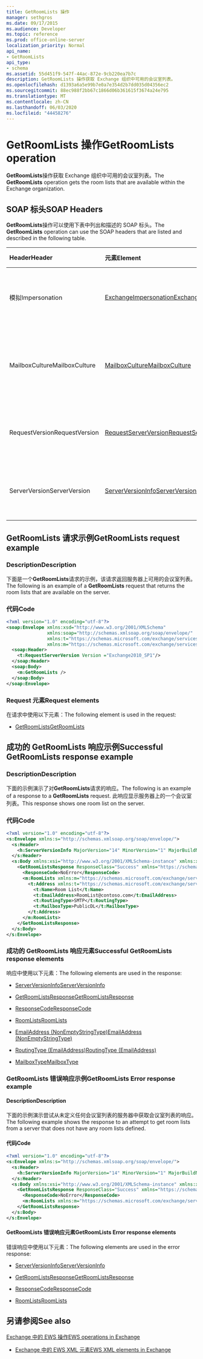 ```yaml
---
title: GetRoomLists 操作
manager: sethgros
ms.date: 09/17/2015
ms.audience: Developer
ms.topic: reference
ms.prod: office-online-server
localization_priority: Normal
api_name:
- GetRoomLists
api_type:
- schema
ms.assetid: 55d451f9-547f-44ac-872e-9cb220ea7b7c
description: GetRoomLists 操作获取 Exchange 组织中可用的会议室列表。
ms.openlocfilehash: d1393a6a5e99b7e0a7e354d2b7dd035d04356ec2
ms.sourcegitcommit: 88ec988f2bb67c1866d06b361615f3674a24e795
ms.translationtype: MT
ms.contentlocale: zh-CN
ms.lasthandoff: 06/03/2020
ms.locfileid: "44458276"
---
```

# <a name="getroomlists-operation"></a><span data-ttu-id="0d006-103">GetRoomLists 操作</span><span class="sxs-lookup"><span data-stu-id="0d006-103">GetRoomLists operation</span></span>

<span data-ttu-id="0d006-104">**GetRoomLists**操作获取 Exchange 组织中可用的会议室列表。</span><span class="sxs-lookup"><span data-stu-id="0d006-104">The **GetRoomLists** operation gets the room lists that are available within the Exchange organization.</span></span> 
  
## <a name="soap-headers"></a><span data-ttu-id="0d006-105">SOAP 标头</span><span class="sxs-lookup"><span data-stu-id="0d006-105">SOAP Headers</span></span>

<span data-ttu-id="0d006-106">**GetRoomLists**操作可以使用下表中列出和描述的 SOAP 标头。</span><span class="sxs-lookup"><span data-stu-id="0d006-106">The **GetRoomLists** operation can use the SOAP headers that are listed and described in the following table.</span></span> 
  
|<span data-ttu-id="0d006-107">**Header**</span><span class="sxs-lookup"><span data-stu-id="0d006-107">**Header**</span></span>|<span data-ttu-id="0d006-108">**元素**</span><span class="sxs-lookup"><span data-stu-id="0d006-108">**Element**</span></span>|<span data-ttu-id="0d006-109">**说明**</span><span class="sxs-lookup"><span data-stu-id="0d006-109">**Description**</span></span>|
|:-----|:-----|:-----|
|<span data-ttu-id="0d006-110">模拟</span><span class="sxs-lookup"><span data-stu-id="0d006-110">Impersonation</span></span>  <br/> |[<span data-ttu-id="0d006-111">ExchangeImpersonation</span><span class="sxs-lookup"><span data-stu-id="0d006-111">ExchangeImpersonation</span></span>](exchangeimpersonation.md) <br/> |<span data-ttu-id="0d006-112">标识客户端应用程序模拟的用户。</span><span class="sxs-lookup"><span data-stu-id="0d006-112">Identifies the user whom the client application is impersonating.</span></span>  <br/> |
|<span data-ttu-id="0d006-113">MailboxCulture</span><span class="sxs-lookup"><span data-stu-id="0d006-113">MailboxCulture</span></span>  <br/> |[<span data-ttu-id="0d006-114">MailboxCulture</span><span class="sxs-lookup"><span data-stu-id="0d006-114">MailboxCulture</span></span>](mailboxculture.md) <br/> |<span data-ttu-id="0d006-115">标识要用于访问邮箱的 RFC3066 区域性。</span><span class="sxs-lookup"><span data-stu-id="0d006-115">Identifies the RFC3066 culture to be used to access the mailbox.</span></span>  <br/> |
|<span data-ttu-id="0d006-116">RequestVersion</span><span class="sxs-lookup"><span data-stu-id="0d006-116">RequestVersion</span></span>  <br/> |[<span data-ttu-id="0d006-117">RequestServerVersion</span><span class="sxs-lookup"><span data-stu-id="0d006-117">RequestServerVersion</span></span>](requestserverversion.md) <br/> |<span data-ttu-id="0d006-118">标识操作请求的架构版本。</span><span class="sxs-lookup"><span data-stu-id="0d006-118">Identifies the schema version for the operation request.</span></span>  <br/> |
|<span data-ttu-id="0d006-119">ServerVersion</span><span class="sxs-lookup"><span data-stu-id="0d006-119">ServerVersion</span></span>  <br/> |[<span data-ttu-id="0d006-120">ServerVersionInfo</span><span class="sxs-lookup"><span data-stu-id="0d006-120">ServerVersionInfo</span></span>](serverversioninfo.md) <br/> |<span data-ttu-id="0d006-121">标识响应请求的服务器版本。</span><span class="sxs-lookup"><span data-stu-id="0d006-121">Identifies the version of the server that responded to the request.</span></span>  <br/> |
   
## <a name="getroomlists-request-example"></a><span data-ttu-id="0d006-122">GetRoomLists 请求示例</span><span class="sxs-lookup"><span data-stu-id="0d006-122">GetRoomLists request example</span></span>

### <a name="description"></a><span data-ttu-id="0d006-123">Description</span><span class="sxs-lookup"><span data-stu-id="0d006-123">Description</span></span>

<span data-ttu-id="0d006-124">下面是一个**GetRoomLists**请求的示例，该请求返回服务器上可用的会议室列表。</span><span class="sxs-lookup"><span data-stu-id="0d006-124">The following is an example of a **GetRoomLists** request that returns the room lists that are available on the server.</span></span> 
  
### <a name="code"></a><span data-ttu-id="0d006-125">代码</span><span class="sxs-lookup"><span data-stu-id="0d006-125">Code</span></span>

```XML
<?xml version="1.0" encoding="utf-8"?>
<soap:Envelope xmlns:xsd="http://www.w3.org/2001/XMLSchema"
               xmlns:soap="http://schemas.xmlsoap.org/soap/envelope/"
               xmlns:t="https://schemas.microsoft.com/exchange/services/2006/types"
               xmlns:m="https://schemas.microsoft.com/exchange/services/2006/messages">
  <soap:Header>
    <t:RequestServerVersion Version ="Exchange2010_SP1"/>
  </soap:Header>
  <soap:Body>
    <m:GetRoomLists />
  </soap:Body>
</soap:Envelope>

```

### <a name="request-elements"></a><span data-ttu-id="0d006-126">Request 元素</span><span class="sxs-lookup"><span data-stu-id="0d006-126">Request elements</span></span>

<span data-ttu-id="0d006-127">在请求中使用以下元素：</span><span class="sxs-lookup"><span data-stu-id="0d006-127">The following element is used in the request:</span></span>
  
- [<span data-ttu-id="0d006-128">GetRoomLists</span><span class="sxs-lookup"><span data-stu-id="0d006-128">GetRoomLists</span></span>](getroomlists.md)
    
## <a name="successful-getroomlists-response-example"></a><span data-ttu-id="0d006-129">成功的 GetRoomLists 响应示例</span><span class="sxs-lookup"><span data-stu-id="0d006-129">Successful GetRoomLists response example</span></span>

### <a name="description"></a><span data-ttu-id="0d006-130">Description</span><span class="sxs-lookup"><span data-stu-id="0d006-130">Description</span></span>

<span data-ttu-id="0d006-131">下面的示例演示了对**GetRoomLists**请求的响应。</span><span class="sxs-lookup"><span data-stu-id="0d006-131">The following is an example of a response to a **GetRoomLists** request.</span></span> <span data-ttu-id="0d006-132">此响应显示服务器上的一个会议室列表。</span><span class="sxs-lookup"><span data-stu-id="0d006-132">This response shows one room list on the server.</span></span> 
  
### <a name="code"></a><span data-ttu-id="0d006-133">代码</span><span class="sxs-lookup"><span data-stu-id="0d006-133">Code</span></span>

```XML
<?xml version="1.0" encoding="utf-8"?>
<s:Envelope xmlns:s="http://schemas.xmlsoap.org/soap/envelope/">
  <s:Header>
    <h:ServerVersionInfo MajorVersion="14" MinorVersion="1" MajorBuildNumber="164" MinorBuildNumber="0" Version="Exchange2010_SP1" xmlns:h="https://schemas.microsoft.com/exchange/services/2006/types" xmlns="https://schemas.microsoft.com/exchange/services/2006/types" xmlns:xsi="http://www.w3.org/2001/XMLSchema-instance" xmlns:xsd="http://www.w3.org/2001/XMLSchema"/>
  </s:Header>
  <s:Body xmlns:xsi="http://www.w3.org/2001/XMLSchema-instance" xmlns:xsd="http://www.w3.org/2001/XMLSchema">
    <GetRoomListsResponse ResponseClass="Success" xmlns="https://schemas.microsoft.com/exchange/services/2006/messages">
      <ResponseCode>NoError</ResponseCode>
      <m:RoomLists xmlns:m="https://schemas.microsoft.com/exchange/services/2006/messages">
        <t:Address xmlns:t="https://schemas.microsoft.com/exchange/services/2006/types">
          <t:Name>Room List</t:Name>
          <t:EmailAddress>RoomList@contoso.com</t:EmailAddress>
          <t:RoutingType>SMTP</t:RoutingType>
          <t:MailboxType>PublicDL</t:MailboxType>
        </t:Address>
      </m:RoomLists>
    </GetRoomListsResponse>
  </s:Body>
</s:Envelope>

```

### <a name="successful-getroomlists-response-elements"></a><span data-ttu-id="0d006-134">成功的 GetRoomLists 响应元素</span><span class="sxs-lookup"><span data-stu-id="0d006-134">Successful GetRoomLists response elements</span></span>

<span data-ttu-id="0d006-135">响应中使用以下元素：</span><span class="sxs-lookup"><span data-stu-id="0d006-135">The following elements are used in the response:</span></span>
  
- [<span data-ttu-id="0d006-136">ServerVersionInfo</span><span class="sxs-lookup"><span data-stu-id="0d006-136">ServerVersionInfo</span></span>](serverversioninfo.md)
    
- [<span data-ttu-id="0d006-137">GetRoomListsResponse</span><span class="sxs-lookup"><span data-stu-id="0d006-137">GetRoomListsResponse</span></span>](getroomlistsresponse.md)
    
- [<span data-ttu-id="0d006-138">ResponseCode</span><span class="sxs-lookup"><span data-stu-id="0d006-138">ResponseCode</span></span>](responsecode.md)
    
- [<span data-ttu-id="0d006-139">RoomLists</span><span class="sxs-lookup"><span data-stu-id="0d006-139">RoomLists</span></span>](roomlists.md)
    
- [<span data-ttu-id="0d006-140">EmailAddress (NonEmptyStringType)</span><span class="sxs-lookup"><span data-stu-id="0d006-140">EmailAddress (NonEmptyStringType)</span></span>](emailaddress-nonemptystringtype.md)
    
- [<span data-ttu-id="0d006-141">RoutingType (EmailAddress)</span><span class="sxs-lookup"><span data-stu-id="0d006-141">RoutingType (EmailAddress)</span></span>](routingtype-emailaddress.md)
    
- [<span data-ttu-id="0d006-142">MailboxType</span><span class="sxs-lookup"><span data-stu-id="0d006-142">MailboxType</span></span>](mailboxtype.md)
    
### <a name="getroomlists-error-response-example"></a><span data-ttu-id="0d006-143">GetRoomLists 错误响应示例</span><span class="sxs-lookup"><span data-stu-id="0d006-143">GetRoomLists Error response example</span></span>

#### <a name="description"></a><span data-ttu-id="0d006-144">Description</span><span class="sxs-lookup"><span data-stu-id="0d006-144">Description</span></span>

<span data-ttu-id="0d006-145">下面的示例演示尝试从未定义任何会议室列表的服务器中获取会议室列表的响应。</span><span class="sxs-lookup"><span data-stu-id="0d006-145">The following example shows the response to an attempt to get room lists from a server that does not have any room lists defined.</span></span>
  
#### <a name="code"></a><span data-ttu-id="0d006-146">代码</span><span class="sxs-lookup"><span data-stu-id="0d006-146">Code</span></span>

```XML
<?xml version="1.0" encoding="utf-8"?>
<s:Envelope xmlns:s="http://schemas.xmlsoap.org/soap/envelope/">
  <s:Header>
    <h:ServerVersionInfo MajorVersion="14" MinorVersion="1" MajorBuildNumber="164" MinorBuildNumber="0" Version="Exchange2010_SP1" xmlns:h="https://schemas.microsoft.com/exchange/services/2006/types" xmlns="https://schemas.microsoft.com/exchange/services/2006/types" xmlns:xsi="http://www.w3.org/2001/XMLSchema-instance" xmlns:xsd="http://www.w3.org/2001/XMLSchema"/>
  </s:Header>
  <s:Body xmlns:xsi="http://www.w3.org/2001/XMLSchema-instance" xmlns:xsd="http://www.w3.org/2001/XMLSchema">
    <GetRoomListsResponse ResponseClass="Success" xmlns="https://schemas.microsoft.com/exchange/services/2006/messages">
      <ResponseCode>NoError</ResponseCode>
      <m:RoomLists xmlns:m="https://schemas.microsoft.com/exchange/services/2006/messages"/>
    </GetRoomListsResponse>
  </s:Body>
</s:Envelope>

```

#### <a name="getroomlists-error-response-elements"></a><span data-ttu-id="0d006-147">GetRoomLists 错误响应元素</span><span class="sxs-lookup"><span data-stu-id="0d006-147">GetRoomLists Error response elements</span></span>

<span data-ttu-id="0d006-148">错误响应中使用以下元素：</span><span class="sxs-lookup"><span data-stu-id="0d006-148">The following elements are used in the error response:</span></span>
  
- [<span data-ttu-id="0d006-149">ServerVersionInfo</span><span class="sxs-lookup"><span data-stu-id="0d006-149">ServerVersionInfo</span></span>](serverversioninfo.md)
    
- [<span data-ttu-id="0d006-150">GetRoomListsResponse</span><span class="sxs-lookup"><span data-stu-id="0d006-150">GetRoomListsResponse</span></span>](getroomlistsresponse.md)
    
- [<span data-ttu-id="0d006-151">ResponseCode</span><span class="sxs-lookup"><span data-stu-id="0d006-151">ResponseCode</span></span>](responsecode.md)
    
- [<span data-ttu-id="0d006-152">RoomLists</span><span class="sxs-lookup"><span data-stu-id="0d006-152">RoomLists</span></span>](roomlists.md)
    
## <a name="see-also"></a><span data-ttu-id="0d006-153">另请参阅</span><span class="sxs-lookup"><span data-stu-id="0d006-153">See also</span></span>



[<span data-ttu-id="0d006-154">Exchange 中的 EWS 操作</span><span class="sxs-lookup"><span data-stu-id="0d006-154">EWS operations in Exchange</span></span>](ews-operations-in-exchange.md)
  
- [<span data-ttu-id="0d006-155">Exchange 中的 EWS XML 元素</span><span class="sxs-lookup"><span data-stu-id="0d006-155">EWS XML elements in Exchange</span></span>](ews-xml-elements-in-exchange.md)

